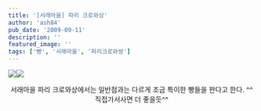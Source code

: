 ```yaml
---
title: '[서래마을] 파리 크로와상'
author: 'ash84'
pub_date: '2009-09-11'
description: ''
featured_image: ''
tags: ['빵', '서래마을', '파리크로와쌍']
---
```



![](http://ash84.net/wp-content/uploads/1/cfile27.uf.165BA80E4AA1E170464A0B.JPG)![](http://ash84.net/wp-content/uploads/1/cfile2.uf.165BA80E4AA1E17947A8D7.JPG)

<div style="TEXT-ALIGN: center">서래마을 파리 크로와상에서는 일반점과는 다르게 조금 특이한 빵들을 판다고 한다. ^^직접가서사면 더 좋을듯^^

</div>

